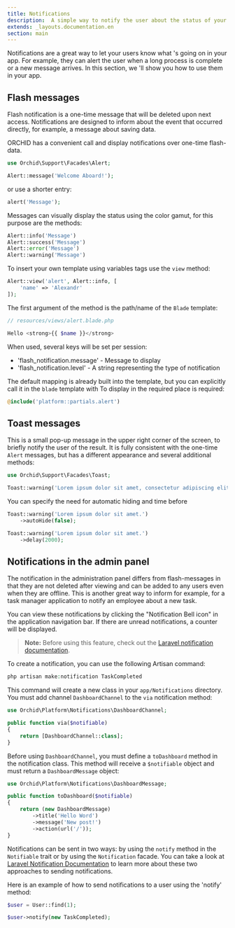 ```yaml
---
title: Notifications
description:  A simple way to notify the user about the status of your application.
extends: _layouts.documentation.en
section: main
---
```


Notifications are a great way to let your users know what 's going on in your app. For example, they can alert the user when a long process is complete or a new message arrives. In this section, we 'll show you how to use them in your app.

## Flash messages

Flash notification is a one-time message that will be deleted upon next access.
Notifications are designed to inform about the event that occurred directly, for example, a message about saving data.

ORCHID has a convenient call and display notifications over one-time flash-data.

```php
use Orchid\Support\Facades\Alert;

Alert::message('Welcome Aboard!');
```

or use a shorter entry:

```php
alert('Message');
```

Messages can visually display the status using the color gamut, for this purpose are the methods:

```php
Alert::info('Message')
Alert::success('Message')
Alert::error('Message')
Alert::warning('Message')
```

To insert your own template using variables tags use the `view` method:

```php
Alert::view('alert', Alert::info, [
    'name' => 'Alexandr'
]);
```

The first argument of the method is the path/name of the `Blade` template:

```php
// resources/views/alert.blade.php

Hello <strong>{{ $name }}</strong>
```


When used, several keys will be set per session:
- 'flash_notification.message' - Message to display
- 'flash_notification.level' - A string representing the type of notification

The default mapping is already built into the template, but you can explicitly call it in the `blade` template with
To display in the required place is required:

```php
@include('platform::partials.alert')
```

## Toast messages

This is a small pop-up message in the upper right corner of the screen,
to briefly notify the user of the result.
It is fully consistent with the one-time `Alert` messages, but has a different appearance and several additional methods:

```php
use Orchid\Support\Facades\Toast;

Toast::warning('Lorem ipsum dolor sit amet, consectetur adipiscing elit.')
```

You can specify the need for automatic hiding and time before

```php
Toast::warning('Lorem ipsum dolor sit amet.')
    ->autoHide(false);

Toast::warning('Lorem ipsum dolor sit amet.')
    ->delay(2000);
```


## Notifications in the admin panel

The notification in the administration panel differs from flash-messages in that they are not deleted after viewing and
can be added to any users even when they are offline. This is another great way to inform
for example, for a task manager application to notify an employee about a new task.

You can view these notifications by clicking the "Notification Bell icon" in the application navigation bar. If there are unread notifications, a counter will be displayed.

> **Note:** Before using this feature, check out the [Laravel notification documentation](https://laravel.com/docs/notifications).


To create a notification, you can use the following Artisan command:

```php
php artisan make:notification TaskCompleted
```

This command will create a new class in your `app/Notifications` directory.
You must add channel `DashboardChannel` to the `via` notification method:

```php
use Orchid\Platform\Notifications\DashboardChannel;

public function via($notifiable)
{
    return [DashboardChannel::class];
}
```

Before using `DashboardChannel`, you must define a `toDashboard` method in the notification class.
This method will receive a `$notifiable` object and must return a `DashboardMessage` object:


```php
use Orchid\Platform\Notifications\DashboardMessage;

public function toDashboard($notifiable)
{
    return (new DashboardMessage)
        ->title('Hello Word')
        ->message('New post!')
        ->action(url('/'));
}
```

Notifications can be sent in two ways: by using the `notify` method in the `Notifiable` trait or by using the `Notification` facade. You can take a look at [Laravel Notification Documentation](https://laravel.com/docs/notifications#sending-notifications) to learn more about these two approaches to sending notifications.

Here is an example of how to send notifications to a user using the 'notify' method:

```php
$user = User::find(1);

$user->notify(new TaskCompleted);
```

